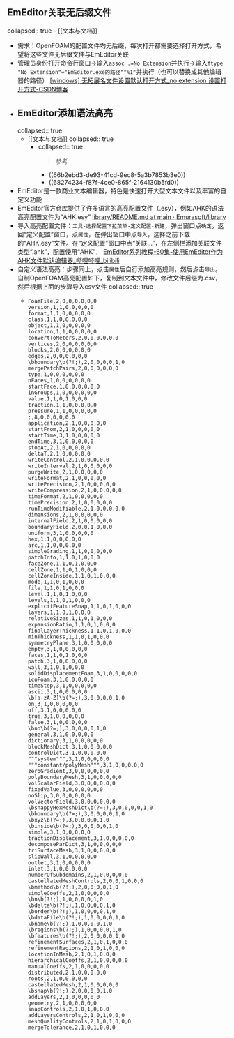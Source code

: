 ## EmEditor关联无后缀文件
collapsed:: true
	- [[文本与文档]]
- 需求：OpenFOAM的配置文件均无后缀，每次打开都需要选择打开方式，希望将这些文件无后缀文件与EmEditor关联
- 管理员身份打开命令行窗口->输入`assoc .=No Extension`并执行->输入`ftype "No Extension"="EmEditor.exe的路径""%1"`并执行（也可以替换成其他编辑器的路径） [[windows] 无拓展名文件设置默认打开方式_no extension 设置打开方式-CSDN博客](https://blog.csdn.net/tjcwt2011/article/details/111504954)
- ## EmEditor添加语法高亮
  collapsed:: true
	- [[文本与文档]]
	  collapsed:: true
		- collapsed:: true
		  >参考
			- ((66b2ebd3-de93-41cd-9ec8-5a3b7853b3e0))
			- ((68274234-f87f-4ce0-865f-2164130b5fd0))
- EmEditor是一款商业文本编辑器，特色是快速打开大型文本文件以及丰富的自定义功能
- EmEditor官方仓库提供了许多语言的高亮配置文件（.esy），例如AHK的语法高亮配置文件为“AHK.esy” [library/README.md at main · Emurasoft/library](https://github.com/Emurasoft/library/blob/main/README.md)
- 导入高亮配置文件：`工具-选择配置下拉菜单-定义配置-新建`，弹出窗口点`确定`。返回“定义配置”窗口，点`属性`，在弹出窗口中点`导入`，选择之前下载的“AHK.esy”文件。在“定义配置”窗口中点“关联...”，在左侧栏添加关联文件类型“.ahk”，配置使用“AHK”， [EmEditor系列教程-60集-使用EmEditor作为AHK文件默认编辑器_哔哩哔哩_bilibili](https://www.bilibili.com/video/BV1sT41127E6/)
- 自定义语法高亮：步骤同上，点击`属性`后自行添加高亮规则，然后点击`导出`。自制OpenFOAM高亮配置如下，复制到文本文件中，修改文件后缀为.csv，然后根据上面的步骤导入csv文件
  collapsed:: true
	- ``` csv
	  FoamFile,2,0,0,0,0,0,0
	  version,1,1,0,0,0,0,0
	  format,1,1,0,0,0,0,0
	  class,1,1,0,0,0,0,0
	  object,1,1,0,0,0,0,0
	  location,1,1,0,0,0,0,0
	  convertToMeters,2,0,0,0,0,0,0
	  vertices,2,0,0,0,0,0,0
	  blocks,2,0,0,0,0,0,0
	  edges,2,0,0,0,0,0,0
	  \bboundary\b(?!;),2,0,0,0,0,1,0
	  mergePatchPairs,2,0,0,0,0,0,0
	  type,1,0,0,0,0,0,0
	  nFaces,1,0,0,0,0,0,0
	  startFace,1,0,0,0,0,0,0
	  inGroups,1,0,0,0,0,0,0
	  value,1,1,0,1,0,0,0
	  traction,1,1,0,0,0,0,0
	  pressure,1,1,0,0,0,0,0
	  ;,8,0,0,0,0,0,0
	  application,2,1,0,0,0,0,0
	  startFrom,2,1,0,0,0,0,0
	  startTime,3,1,0,0,0,0,0
	  endTime,3,1,0,0,0,0,0
	  stopAt,2,1,0,0,0,0,0
	  deltaT,2,1,0,0,0,0,0
	  writeControl,2,1,0,0,0,0,0
	  writeInterval,2,1,0,0,0,0,0
	  purgeWrite,2,1,0,0,0,0,0
	  writeFormat,2,1,0,0,0,0,0
	  writePrecision,2,1,0,0,0,0,0
	  writeCompression,2,1,0,0,0,0,0
	  timeFormat,2,1,0,0,0,0,0
	  timePrecision,2,1,0,0,0,0,0
	  runTimeModifiable,2,1,0,0,0,0,0
	  dimensions,2,1,0,0,0,0,0
	  internalField,2,1,0,0,0,0,0
	  boundaryField,2,0,0,1,0,0,0
	  uniform,3,1,0,0,0,0,0
	  hex,1,1,0,0,0,0,0
	  arc,1,1,0,0,0,0,0
	  simpleGrading,1,1,0,0,0,0,0
	  patchInfo,1,1,0,1,0,0,0
	  faceZone,1,1,0,1,0,0,0
	  cellZone,1,1,0,1,0,0,0
	  cellZoneInside,1,1,0,1,0,0,0
	  mode,1,1,0,1,0,0,0
	  file,1,1,0,1,0,0,0
	  level,1,1,0,1,0,0,0
	  levels,1,1,0,1,0,0,0
	  explicitFeatureSnap,1,1,0,1,0,0,0
	  layers,1,1,0,1,0,0,0
	  relativeSizes,1,1,0,1,0,0,0
	  expansionRatio,1,1,0,1,0,0,0
	  finalLayerThickness,1,1,0,1,0,0,0
	  minThickness,1,1,0,1,0,0,0
	  symmetryPlane,3,1,0,0,0,0,0
	  empty,3,1,0,0,0,0,0
	  faces,1,1,0,1,0,0,0
	  patch,3,1,0,0,0,0,0
	  wall,3,1,0,1,0,0,0
	  solidDisplacementFoam,3,1,0,0,0,0,0
	  icoFoam,3,1,0,0,0,0,0
	  timeStep,3,1,0,0,0,0,0
	  ascii,3,1,0,0,0,0,0
	  \b[a-zA-Z]\b(?=;),3,0,0,0,0,1,0
	  on,3,1,0,0,0,0,0
	  off,3,1,0,0,0,0,0
	  true,3,1,0,0,0,0,0
	  false,3,1,0,0,0,0,0
	  \bno\b(?=;),3,0,0,0,0,1,0
	  general,3,1,0,0,0,0,0
	  dictionary,3,1,0,0,0,0,0
	  blockMeshDict,3,1,0,0,0,0,0
	  controlDict,3,1,0,0,0,0,0
	  """system""",3,1,0,0,0,0,0
	  """constant/polyMesh""",3,1,0,0,0,0,0
	  zeroGradient,3,0,0,0,0,0,0
	  polyBoundaryMesh,3,1,0,0,0,0,0
	  volScalarField,3,0,0,0,0,0,0
	  fixedValue,3,0,0,0,0,0,0
	  noSlip,3,0,0,0,0,0,0
	  volVectorField,3,0,0,0,0,0,0
	  \bsnappyHexMeshDict\b(?=;),3,0,0,0,0,1,0
	  \bboundary\b(?=;),3,0,0,0,0,1,0
	  \bxyz\b(?=;),3,0,0,0,0,1,0
	  \binside\b(?=;),3,0,0,0,0,1,0
	  simple,3,1,0,0,0,0,0
	  tractionDisplacement,3,1,0,0,0,0,0
	  decomposeParDict,3,1,0,0,0,0,0
	  triSurfaceMesh,3,1,0,0,0,0,0
	  slipWall,3,1,0,0,0,0,0
	  outlet,3,1,0,0,0,0,0
	  inlet,3,1,0,0,0,0,0
	  numberOfSubdomains,2,1,0,0,0,0,0
	  castellatedMeshControls,2,0,0,1,0,0,0
	  \bmethod\b(?!;),2,0,0,0,0,1,0
	  simpleCoeffs,2,1,0,0,0,0,0
	  \bn\b(?!;),1,0,0,0,0,1,0
	  \bdelta\b(?!;),1,0,0,0,0,1,0
	  \border\b(?!;),1,0,0,0,0,1,0
	  \bdataFile\b(?!;),1,0,0,0,0,1,0
	  \bname\b(?!;),1,0,0,0,0,1,0
	  \bregions\b(?!;),1,0,0,0,0,1,0
	  \bfeatures\b(?!;),2,0,0,0,0,1,0
	  refinementSurfaces,2,1,0,1,0,0,0
	  refinementRegions,2,1,0,1,0,0,0
	  locationInMesh,2,1,0,1,0,0,0
	  hierarchicalCoeffs,2,1,0,0,0,0,0
	  manualCoeffs,2,1,0,0,0,0,0
	  distributed,2,1,0,0,0,0,0
	  roots,2,1,0,0,0,0,0
	  castellatedMesh,2,1,0,0,0,0,0
	  \bsnap\b(?!;),2,0,0,0,0,1,0
	  addLayers,2,1,0,0,0,0,0
	  geometry,2,1,0,0,0,0,0
	  snapControls,2,1,0,1,0,0,0
	  addLayersControls,2,1,0,1,0,0,0
	  meshQualityControls,2,1,0,1,0,0,0
	  mergeTolerance,2,1,0,1,0,0,0
	  
	  ```